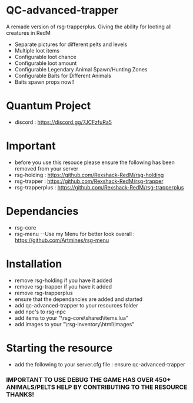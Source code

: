 # QC-advanced-trapper
A remade version of rsg-trapperplus. Giving the ability for looting all creatures in RedM
- Separate pictures for different pelts and levels
- Multiple loot items
- Configurable loot chance
- Configurable loot amount
- Configurable Legendary Animal Spawn/Hunting Zones
- Configurable Baits for Different Animals
- Baits spawn props now!!

# Quantum Project
- discord : https://discord.gg/7JCFzfuRa5

# Important
- before you use this resouce please ensure the following has been removed from your server
- rsg-holding : https://github.com/Rexshack-RedM/rsg-holding
- rsg-trapper : https://github.com/Rexshack-RedM/rsg-trapper
- rsg-trapperplus : https://github.com/Rexshack-RedM/rsg-trapperplus

# Dependancies
- rsg-core
- rsg-menu                --Use my Menu for better look overall : https://github.com/Artmines/rsg-menu

# Installation
- remove rsg-holding if you have it added
- remove rsg-trapper if you have it added
- remove rsg-trapperplus
- ensure that the dependancies are added and started
- add qc-advanced-trapper to your resources folder
- add npc's to rsg-npc
- add items to your "\rsg-core\shared\items.lua"
- add images to your "\rsg-inventory\html\images"

# Starting the resource
- add the following to your server.cfg file : ensure qc-advanced-trapper




### IMPORTANT TO USE DEBUG THE GAME HAS OVER 450+ ANIMALS/PELTS HELP BY CONTRIBUTING TO THE RESOURCE THANKS!
